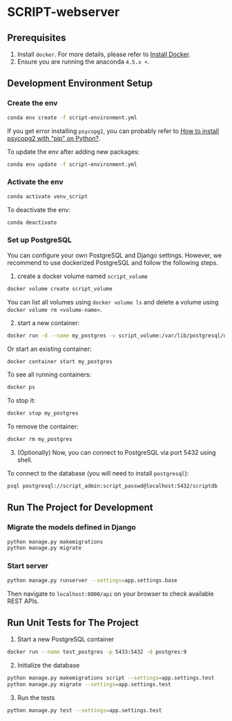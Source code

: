 
# SCRIPT-webserver

## Prerequisites

1. Install `docker`. For more details, please refer to [Install Docker](https://docs.docker.com/v17.09/engine/installation/).
2. Ensure you are running the anaconda `4.5.x +`.

## Development Environment Setup

### Create the env

```bash
conda env create -f script-environment.yml
```

If you get error installing `psycopg2`, you can probably refer to [How to install psycopg2 with “pip” on Python?](https://stackoverflow.com/questions/5420789/how-to-install-psycopg2-with-pip-on-python).

To update the env after adding new packages:

```bash
conda env update -f script-environment.yml
```

### Activate the env

```bash
conda activate venv_script
```

To deactivate the env:

```bash
conda deactivate
```

### Set up PostgreSQL

You can configure your own PostgreSQL and Django settings. However, we recommend to use dockerized PostgreSQL and follow the following steps.

1. create a docker volume named `script_volume`

```bash
docker volume create script_volume
```

You can list all volumes using `docker volume ls` and delete a volume using `docker volume rm <volume-name>`.

2. start a new container:

```bash
docker run -d --name my_postgres -v script_volume:/var/lib/postgresql/data -p 5432:5432 -e POSTGRES_USER=script_admin -e POSTGRES_PASSWORD=script_passwd -e POSTGRES_DB=scriptdb postgres:9
```

Or start an existing container:

```bash
docker container start my_postgres
```

To see all running containers:

```bash
docker ps
```

To stop it:

```bash
docker stop my_postgres
```

To remove the container:

```bash
docker rm my_postgres
```

3. (Optionally) Now, you can connect to PostgreSQL via port 5432 using shell.

To connect to the database (you will need to install `postgresql`):

```bash
psql postgresql://script_admin:script_passwd@localhost:5432/scriptdb
```

## Run The Project for Development

### Migrate the models defined in Django

```bash
python manage.py makemigrations
python manage.py migrate
```

### Start server 

```bash
python manage.py runserver --settings=app.settings.base
```

Then navigate to `localhost:8000/api` on your browser to check available REST APIs.

## Run Unit Tests for The Project

1. Start a new PostgreSQL container

```bash
docker run --name test_postgres -p 5433:5432 -d postgres:9
```

2. Initialize the database

```bash
python manage.py makemigrations script --settings=app.settings.test
python manage.py migrate --settings=app.settings.test
```

3. Run the tests

```bash
python manage.py test --settings=app.settings.test
```
